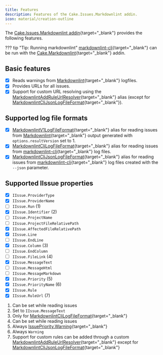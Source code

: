 ```yaml
---
title: Features
description: Features of the Cake.Issues.Markdownlint addin.
icon: material/creation-outline
---
```


The [Cake.Issues.Markdownlint addin](https://cakebuild.net/extensions/cake-issues-markdownlint/){target="_blank"}
provides the following features.

??? tip "Tip: Running markdownlint"
    [markdownlint-cli](https://github.com/igorshubovych/markdownlint-cli){target="_blank"}
    can be run with the [Cake.Markdownlint](https://cakebuild.net/extensions/cake-markdownlint/){target="_blank"}
    addin.

## Basic features

- [x] Reads warnings from [Markdownlint](https://github.com/DavidAnson/markdownlint){target="_blank"} logfiles.
- [x] Provides URLs for all issues.
- [x] Support for custom URL resolving using the [MarkdownlintAddRuleUrlResolver](https://cakebuild.net/api/Cake.Issues.Markdownlint/MarkdownlintIssuesAliases/2EE35F55){target="_blank"}
  alias (except for [MarkdownlintCliJsonLogFileFormat](https://cakebuild.net/api/Cake.Issues.Markdownlint/MarkdownlintIssuesAliases/36DE6F5F){target="_blank"}).

## Supported log file formats

- [x] [MarkdownlintV1LogFileFormat](https://cakebuild.net/api/Cake.Issues.Markdownlint/MarkdownlintIssuesAliases/65609BEB){target="_blank"}
  alias for reading issues from [Markdownlint](https://github.com/DavidAnson/markdownlint){target="_blank"}
  output generated with `options.resultVersion` set to 1.
- [x] [MarkdownlintCliLogFileFormat](https://cakebuild.net/api/Cake.Issues.Markdownlint/MarkdownlintIssuesAliases/B518F49E){target="_blank"}
  alias for reading issues from [markdownlint-cli](https://github.com/igorshubovych/markdownlint-cli){target="_blank"} log files.
- [x] [MarkdownlintCliJsonLogFileFormat](https://cakebuild.net/api/Cake.Issues.Markdownlint/MarkdownlintIssuesAliases/36DE6F5F){target="_blank"}
  alias for reading issues from [markdownlint-cli](https://github.com/igorshubovych/markdownlint-cli){target="_blank"}
  log files created with the `--json` parameter.

## Supported IIssue properties

<div class="annotate" markdown>

- [x] `IIssue.ProviderType`
- [x] `IIssue.ProviderName`
- [ ] `IIssue.Run` (1)
- [x] `IIssue.Identifier` (2)
- [ ] `IIssue.ProjectName`
- [ ] `IIssue.ProjectFileRelativePath`
- [x] `IIssue.AffectedFileRelativePath`
- [x] `IIssue.Line`
- [ ] `IIssue.EndLine`
- [x] `IIssue.Column` (3)
- [ ] `IIssue.EndColumn`
- [ ] `IIssue.FileLink` (4)
- [x] `IIssue.MessageText`
- [ ] `IIssue.MessageHtml`
- [ ] `IIssue.MessageMarkdown`
- [x] `IIssue.Priority` (5)
- [x] `IIssue.PriorityName` (6)
- [x] `IIssue.Rule`
- [x] `IIssue.RuleUrl` (7)

</div>

1.  Can be set while reading issues
2.  Set to `IIssue.MessageText`
3.  Only for [MarkdownlintCliLogFileFormat](https://cakebuild.net/api/Cake.Issues.Markdownlint/MarkdownlintIssuesAliases/B518F49E){target="_blank"}
4.  Can be set while reading issues
5.  Always [IssuePriority.Warning](https://cakebuild.net/api/Cake.Issues/IssuePriority/7A0CE07F){target="_blank"}
6.  Always `Warning`
7.  Support for custom rules can be added through a custom [MarkdownlintAddRuleUrlResolver](https://cakebuild.net/api/Cake.Issues.Markdownlint/MarkdownlintIssuesAliases/2EE35F55){target="_blank"} except for [MarkdownlintCliJsonLogFileFormat](https://cakebuild.net/api/Cake.Issues.Markdownlint/MarkdownlintIssuesAliases/36DE6F5F){target="_blank"}

